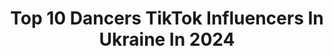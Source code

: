 ---
title: Top 10 Dancers TikTok Influencers In Ukraine In 2024
description: >-
  Find top dancers TikTok influencers in Ukraine in 2024. Most popular hashtags: #dance #duet #ukraine.
platform: TikTok
hits: 8
text_top: Discover the best TikTok profiles on inBeat.
text_bottom: Our platform holds 8 TikTok influencers like this in Ukraine for you to work with.
profiles:
  - username: "tao_apa"
    fullname: >-
      Tao Noa
    bio: >-
      K-pop cover dancer Leader Ukrainian k-pop cover dance team ❗A.P.A❗ Киев
    location: "Ukraine"
    followers: 7632
    engagement: 2163
    commentsToLikes: 0.012013
    id: ckb9d73890aet0j23zqp4rpui
    verified: false
    hashtags: "#bts, #ukraine, #cover, #fun"
  - username: "miss.olga.f"
    fullname: >-
      Olga Fedorenko
    bio: >-
      Twerk dancer 🍑 Лайкаю тех, кто подписался
    location: "Ukraine"
    followers: 29100
    engagement: 567
    commentsToLikes: 0.066181
    id: ck9f2u2nneqpo0j78xriebbou
    verified: false
    hashtags: "#levihighchallenge, #duet, #levihigh, #updownchallenge"
  - username: "jayn018"
    fullname: >-
      JaYn 
    bio: >-
      IG: @jayn018 @cbn.dancers dancer, choreographer UKRAINE 🇺🇦
    location: "Ukraine"
    followers: 144800
    engagement: 1547
    commentsToLikes: 0.009576
    id: ckcogmqja3dtf0j233jtn7xsk
    verified: false
    hashtags: "#ukraine, #duet, #imnotcool, #fyp"
  - username: "petrzelenin777"
    fullname: >-
      Пётр Зеленин
    bio: >-
      Dancer 🔥 Actor🔥 Fitness model🔥 Добьём 1 🍋 ❤️ Onlyfans.com/mikeford
    location: "Ukraine"
    followers: 233800
    engagement: 658
    commentsToLikes: 0.021281
    id: ckbqnjyn88dyj0j231c7pnaxz
    verified: false
    hashtags: "#mike, #police, #red, #sport"
  - username: "juliya_s_tihonenko"
    fullname: >-
      Juliya Tykhonenko
    bio: >-
      Instagram:@juliya_s_tihonenko 💫💫Дизайнер бренда @colorfull_studio💫💫
    location: "Ukraine"
    followers: 5468
    engagement: 446
    commentsToLikes: 0.027851
    id: ckcoioc2h49000j23nm2cctds
    verified: false
    hashtags: "#helloween, #makeup, #dancer, #dance"
  - username: "2id_events"
    fullname: >-
      2id-events.com
    bio: >-
      Event Management & Entertainment 10000+ Shows 📍UAE🇦🇪, KSA 🇸🇦 2id-events.com
    location: "Ukraine"
    followers: 6807
    engagement: 307
    commentsToLikes: 0.022147
    id: ckc3789ypw2y20j23vq6qbavm
    verified: false
    hashtags: "#enterteinmentpartner, #entertenment, #ksa, #2idevents"
  - username: "no__limit"
    fullname: >-
      🚫No Limit🚫
    bio: >-
      🔰Folowe me🔰
    location: "Ukraine"
    followers: 81300
    engagement: 947
    commentsToLikes: 0.008694
    id: cka0szchvnmv50i78u3fgtmwf
    verified: false
    hashtags: "#rip, #tuningcar, #directedby, #oldcar"
  - username: "kintiger7"
    fullname: >-
      Kin Tiger
    bio: >-
      Dancer⚡Tomboy🌈Singer🎸Model😎 7️⃣Leader of MA.SCOT🐾 UA🇺🇦
    location: "Ukraine"
    followers: 18100
    engagement: 1540
    commentsToLikes: 0.037212
    id: ckcjeq99ianav0j235pt0w263
    verified: false
    hashtags: ""
---